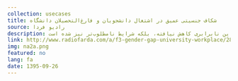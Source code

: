 ```yaml
---
collection: usecases
title: شکاف جنسیتی عمیق در اشتغال دانشجویان و فارغ‌التحصیلان دانشگاه
source: رادیو فردا 
description: انتظار بر این است که رشد قابل‌توجه شمار زنان تحصیل‌کرده، به افزایش اشتغال این بخش از زنان منتهی شود و نابرابری حاکم بر بازار کار میان زنان و مردان فارغ‌التحصیل از دانشگاه از بین رود. اما آمار رسمی نشان می‌دهد که نه تنها برخلاف تصور این نابرابری کاهش نیافته، بلکه شرایط نامطلوب‌تر نیز شده است.
link: http://www.radiofarda.com/a/f3-gender-gap-university-workplace/28180805.html
img: na2a.png
featured: no
lang: fa
date: 1395-09-26
---
```


